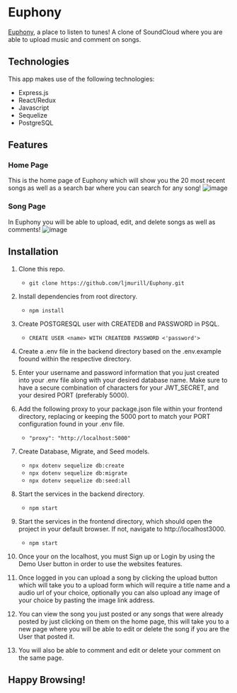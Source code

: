 # Euphony
[Euphony](https://euphonysound.herokuapp.com/), a place to listen to tunes! A clone of SoundCloud where you are able to upload music and comment on songs.

## Technologies
This app makes use of the following technologies:
- Express.js
- React/Redux
- Javascript
- Sequelize
- PostgreSQL

## Features
### Home Page
This is the home page of Euphony which will show you the 20 most recent songs as well as a search bar where you can search for any song!
![image](https://user-images.githubusercontent.com/72574258/164094348-d2003d62-5418-4cfe-8593-24868f71f0ba.png)
### Song Page
In Euphony you will be able to upload, edit, and delete songs as well as comments!
![image](https://user-images.githubusercontent.com/72574258/164094361-f779a993-a56b-44bc-bafa-b29fc421936c.png)


## Installation
1. Clone this repo.
    * `git clone https://github.com/ljmurill/Euphony.git`

2. Install dependencies from root directory.  
    * `npm install`

3. Create POSTGRESQL user with CREATEDB and PASSWORD in PSQL.
    * `CREATE USER <name> WITH CREATEDB PASSWORD <'password'>`

4. Create a .env file in the backend directory based on the .env.example foound within the respective directory.
5. Enter your username and password information that you just created into your .env file along with your desired database name. Make sure to have a secure combination of characters for your JWT_SECRET, and your desired PORT (preferably 5000).
6. Add the following proxy to your package.json file within your frontend directory, replacing or keeping the 5000 port to match your PORT configuration found in your .env file.
    * `"proxy": "http://localhost:5000"`

7. Create Database, Migrate, and Seed models.
    * `npx dotenv sequelize db:create`
    * `npx dotenv sequelize db:migrate`
    * `npx dotenv sequelize db:seed:all`

8. Start the services in the backend directory.
    * `npm start`

9. Start the services in the frontend directory, which should open the project in your default browser. If not, navigate to http://localhost3000.
    * `npm start`

10. Once your on the localhost, you must Sign up or Login by using the Demo User button in order to use the websites features. 
11. Once logged in you can upload a song by clicking the upload button which will take you to a upload form which will require a title name and a audio url of your choice, optionally you can also upload any image of your choice by pasting the image link address.
12. You can view the song you just posted or any songs that were already posted by just clicking on them on the home page, this will take you to a new page where you will be able to edit or delete the song if you are the User that posted it. 
13. You will also be able to comment and edit or delete your comment on the same page. 



## Happy Browsing!

